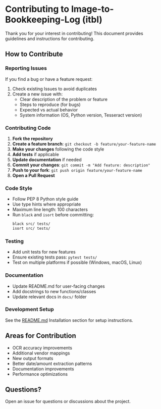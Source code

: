 # Contributing to Image-to-Bookkeeping-Log (itbl)

Thank you for your interest in contributing! This document provides guidelines and instructions for contributing.

## How to Contribute

### Reporting Issues

If you find a bug or have a feature request:

1. Check existing Issues to avoid duplicates
2. Create a new issue with:
   - Clear description of the problem or feature
   - Steps to reproduce (for bugs)
   - Expected vs actual behavior
   - System information (OS, Python version, Tesseract version)

### Contributing Code

1. **Fork the repository**
2. **Create a feature branch**: `git checkout -b feature/your-feature-name`
3. **Make your changes** following the code style
4. **Add tests** if applicable
5. **Update documentation** if needed
6. **Commit your changes**: `git commit -m "Add feature: description"`
7. **Push to your fork**: `git push origin feature/your-feature-name`
8. **Open a Pull Request**

### Code Style

- Follow PEP 8 Python style guide
- Use type hints where appropriate
- Maximum line length: 100 characters
- Run `black` and `isort` before committing:
  ```bash
  black src/ tests/
  isort src/ tests/
  ```

### Testing

- Add unit tests for new features
- Ensure existing tests pass: `pytest tests/`
- Test on multiple platforms if possible (Windows, macOS, Linux)

### Documentation

- Update README.md for user-facing changes
- Add docstrings to new functions/classes
- Update relevant docs in `docs/` folder

### Development Setup

See the [README.md](README.md) Installation section for setup instructions.

## Areas for Contribution

- OCR accuracy improvements
- Additional vendor mappings
- New output formats
- Better date/amount extraction patterns
- Documentation improvements
- Performance optimizations

## Questions?

Open an issue for questions or discussions about the project.

